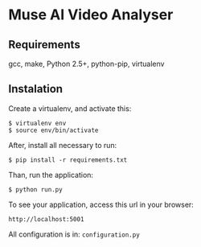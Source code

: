 # Muse AI Video Analyser

## Requirements

gcc, make, Python 2.5+, python-pip, virtualenv

## Instalation

Create a virtualenv, and activate this: 

    $ virtualenv env 
    $ source env/bin/activate

After, install all necessary to run:

    $ pip install -r requirements.txt

Than, run the application:

	$ python run.py

To see your application, access this url in your browser: 

	http://localhost:5001

All configuration is in: `configuration.py`
